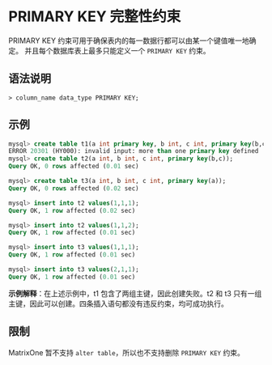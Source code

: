 # PRIMARY KEY 完整性约束

PRIMARY KEY 约束可用于确保表内的每一数据行都可以由某一个键值唯一地确定。
并且每个数据库表上最多只能定义一个 `PRIMARY KEY` 约束。

## 语法说明

```
> column_name data_type PRIMARY KEY;
```

## 示例

```sql
mysql> create table t1(a int primary key, b int, c int, primary key(b,c));
ERROR 20301 (HY000): invalid input: more than one primary key defined
mysql> create table t2(a int, b int, c int, primary key(b,c));
Query OK, 0 rows affected (0.01 sec)

mysql> create table t3(a int, b int, c int, primary key(a));
Query OK, 0 rows affected (0.02 sec)

mysql> insert into t2 values(1,1,1);
Query OK, 1 row affected (0.02 sec)

mysql> insert into t2 values(1,1,2);
Query OK, 1 row affected (0.01 sec)

mysql> insert into t3 values(1,1,1);
Query OK, 1 row affected (0.01 sec)

mysql> insert into t3 values(2,1,1);
Query OK, 1 row affected (0.01 sec)
```

**示例解释**：在上述示例中，t1 包含了两组主键，因此创建失败。t2 和 t3 只有一组主键，因此可以创建。四条插入语句都没有违反约束，均可成功执行。

## 限制

MatrixOne 暂不支持 `alter table`，所以也不支持删除 `PRIMARY KEY` 约束。
